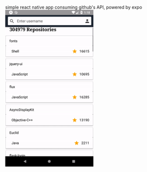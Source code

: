simple react native app consuming github's API, powered by expo
<img src="./assets/demo.gif" style="margin:auto" height="500" />
